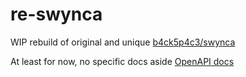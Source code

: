 # re-swynca

WIP rebuild of original and unique [b4ck5p4c3/swynca](https://github.com/b4ck5p4c3/swynca)

At least for now, no specific docs aside [OpenAPI docs](backend/openapi.json)